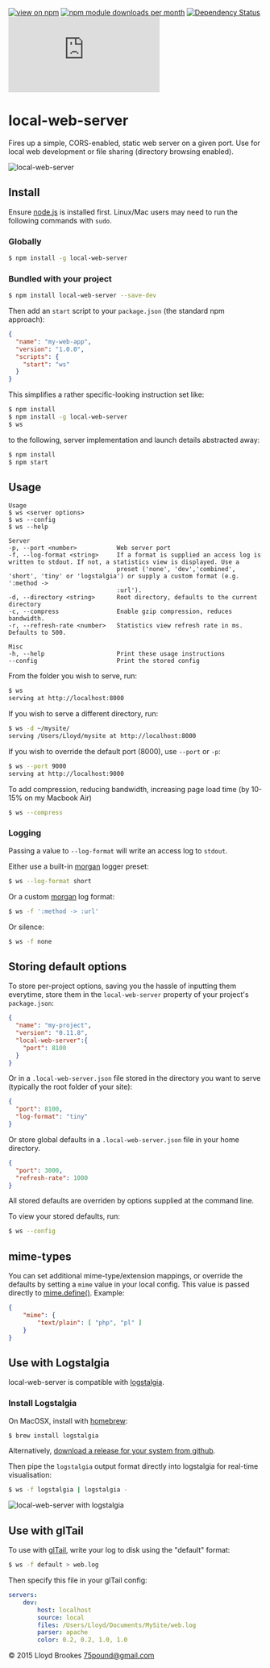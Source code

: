 [![view on npm](http://img.shields.io/npm/v/local-web-server.svg)](https://www.npmjs.org/package/local-web-server)
[![npm module downloads per month](http://img.shields.io/npm/dm/local-web-server.svg)](https://www.npmjs.org/package/local-web-server)
[![Dependency Status](https://david-dm.org/75lb/local-web-server.svg)](https://david-dm.org/75lb/local-web-server)
![Analytics](https://ga-beacon.appspot.com/UA-27725889-12/local-web-server/README.md?pixel)

# local-web-server
Fires up a simple, CORS-enabled, static web server on a given port. Use for local web development or file sharing (directory browsing enabled).

![local-web-server](http://75lb.github.io/local-web-server/ws.gif)

## Install
Ensure [node.js](http://nodejs.org) is installed first. Linux/Mac users may need to run the following commands with `sudo`.

### Globally
```sh
$ npm install -g local-web-server
```

### Bundled with your project
```sh
$ npm install local-web-server --save-dev
```

Then add an `start` script to your `package.json` (the standard npm approach):
```json
{
  "name": "my-web-app",
  "version": "1.0.0",
  "scripts": {
    "start": "ws"
  }
}
```
This simplifies a rather specific-looking instruction set like:

```sh
$ npm install
$ npm install -g local-web-server
$ ws
```

to the following, server implementation and launch details abstracted away:
```sh
$ npm install
$ npm start
```

## Usage
```
Usage
$ ws <server options>
$ ws --config
$ ws --help

Server
-p, --port <number>           Web server port
-f, --log-format <string>     If a format is supplied an access log is written to stdout. If not, a statistics view is displayed. Use a
                              preset ('none', 'dev','combined', 'short', 'tiny' or 'logstalgia') or supply a custom format (e.g. ':method ->
                              :url').
-d, --directory <string>      Root directory, defaults to the current directory
-c, --compress                Enable gzip compression, reduces bandwidth.
-r, --refresh-rate <number>   Statistics view refresh rate in ms. Defaults to 500.

Misc
-h, --help                    Print these usage instructions
--config                      Print the stored config
```

From the folder you wish to serve, run:
```sh
$ ws
serving at http://localhost:8000
```

If you wish to serve a different directory, run:
```sh
$ ws -d ~/mysite/
serving /Users/Lloyd/mysite at http://localhost:8000
```

If you wish to override the default port (8000), use `--port` or `-p`:
```sh
$ ws --port 9000
serving at http://localhost:9000
```

To add compression, reducing bandwidth, increasing page load time (by 10-15% on my Macbook Air)
```sh
$ ws --compress
```

### Logging
Passing a value to `--log-format` will write an access log to `stdout`.

Either use a built-in [morgan](https://github.com/expressjs/morgan) logger preset:
```sh
$ ws --log-format short
```

Or a custom [morgan](https://github.com/expressjs/morgan) log format:
```sh
$ ws -f ':method -> :url'
```

Or silence:
```sh
$ ws -f none
```

## Storing default options
To store per-project options, saving you the hassle of inputting them everytime, store them in the `local-web-server` property of your project's `package.json`:
```json
{
  "name": "my-project",
  "version": "0.11.8",
  "local-web-server":{
    "port": 8100
  }
}
```

Or in a `.local-web-server.json` file stored in the directory you want to serve (typically the root folder of your site):
```json
{
  "port": 8100,
  "log-format": "tiny"
}
```

Or store global defaults in a `.local-web-server.json` file in your home directory.
```json
{
  "port": 3000,
  "refresh-rate": 1000
}
```

All stored defaults are overriden by options supplied at the command line.

To view your stored defaults, run:

```sh
$ ws --config
```

## mime-types
You can set additional mime-type/extension mappings, or override the defaults by setting a `mime` value in your local config. This value is passed directly to [mime.define()](https://github.com/broofa/node-mime#mimedefine). Example: 

```json
{
    "mime": {
        "text/plain": [ "php", "pl" ]
    }
}
```

## Use with Logstalgia
local-web-server is compatible with [logstalgia](http://code.google.com/p/logstalgia/).

### Install Logstalgia
On MacOSX, install with [homebrew](http://brew.sh):
```sh
$ brew install logstalgia
```

Alternatively, [download a release for your system from github](https://github.com/acaudwell/Logstalgia/releases/latest).

Then pipe the `logstalgia` output format directly into logstalgia for real-time visualisation:
```sh
$ ws -f logstalgia | logstalgia -
```

![local-web-server with logstalgia](http://75lb.github.io/local-web-server/logstagia.gif)

## Use with glTail
To use with [glTail](http://www.fudgie.org), write your log to disk using the "default" format:
```sh
$ ws -f default > web.log
```

Then specify this file in your glTail config:

```yaml
servers:
    dev:
        host: localhost
        source: local
        files: /Users/Lloyd/Documents/MySite/web.log
        parser: apache
        color: 0.2, 0.2, 1.0, 1.0
```

&copy; 2015 Lloyd Brookes <75pound@gmail.com>
